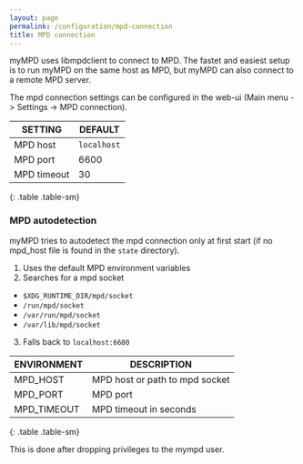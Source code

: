 ```yaml
---
layout: page
permalink: /configuration/mpd-connection
title: MPD connection
---
```


myMPD uses libmpdclient to connect to MPD. The fastet and easiest setup is to run myMPD on the same host as MPD, but myMPD can also connect to a remote MPD server.

The mpd connection settings can be configured in the web-ui (Main menu -> Settings -> MPD connection).

| SETTING | DEFAULT |
| ------- | ------- |
| MPD host | `localhost` |
| MPD port | 6600 |
| MPD timeout | 30 |
{: .table .table-sm}

### MPD autodetection

myMPD tries to autodetect the mpd connection only at first start (if no mpd_host file is found in the `state` directory).

1. Uses the default MPD environment variables
2. Searches for a mpd socket
  - `$XDG_RUNTIME_DIR/mpd/socket`
  - `/run/mpd/socket`
  - `/var/run/mpd/socket`
  - `/var/lib/mpd/socket`
3. Falls back to `localhost:6600`

| ENVIRONMENT | DESCRIPTION |
| ----------- | ----------- |
| MPD_HOST | MPD host or path to mpd socket |
| MPD_PORT | MPD port |
| MPD_TIMEOUT | MPD timeout in seconds |
{: .table .table-sm}

This is done after dropping privileges to the mympd user.
